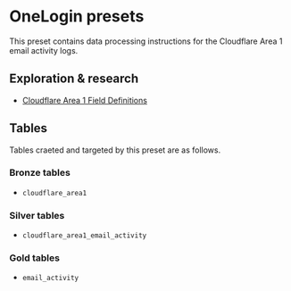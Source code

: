 # OneLogin presets

This preset contains data processing instructions for the Cloudflare Area 1 email activity logs.

## Exploration & research

- [Cloudflare Area 1 Field Definitions](https://developers.cloudflare.com/logs/reference/log-fields/account/email_security_alerts/)

## Tables
Tables craeted and targeted by this preset are as follows.

### Bronze tables

- `cloudflare_area1`

### Silver tables

- `cloudflare_area1_email_activity`

### Gold tables

- `email_activity`
